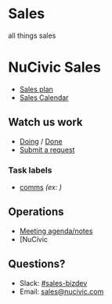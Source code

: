# Sales
all things sales
# NuCivic Sales


* [Sales plan](https://)
* [Sales Calendar](https://docs.google.com/a/nuams.co/spreadsheets/d/1fZ68m5T5ejAaVOY56VUzNkkgVK22DRlXL1TtyMYb4Ss/edit?usp=sharing) 

## Watch us work

* [Doing](https://github.com/NuCivic/sales/issues) / [Done](https://github.com/NuCivic/sales/issues?q=is%3Aissue+is%3Aclosed)
* [Submit a request](https://github.com/NuCivic/sales/issues/new)

### Task labels

* [comms](https://github.com/NuCivic/sales/labels/comms) *(ex: )*

## Operations

* [Meeting agenda/notes]()
* [NuCivic 

## Questions?

* Slack: [#sales-bizdev](https://nucivic.slack.com/messages/sales-bizdev/)
* Email: [sales@nucivic.com](mailto:sales@nucivic.com)


